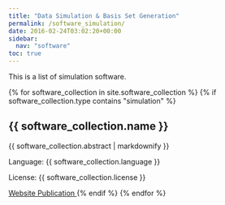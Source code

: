 ```yaml
---
title: "Data Simulation & Basis Set Generation"
permalink: /software_simulation/
date: 2016-02-24T03:02:20+00:00
sidebar:
  nav: "software"
toc: true
---
```

This is a list of simulation software.

{% for software_collection in site.software_collection %}
  {% if software_collection.type contains "simulation" %}
  <h2>
      {{ software_collection.name }}
  </h2>
  <img src= "{{ site.url }}{{ site.baseurl }}{{ software_collection.image }}" alt="" align="right"/>
  <p>{{ software_collection.abstract | markdownify }}</p>
  <p>Language: {{ software_collection.language }}</p>
  <p>License: {{ software_collection.license }}</p>
  <a href="{{ software_collection.url }}">
  Website
  </a>   
  <a href="{{ software_collection.paper }}">
  Publication
  </a>
  {% endif %}
{% endfor %}
